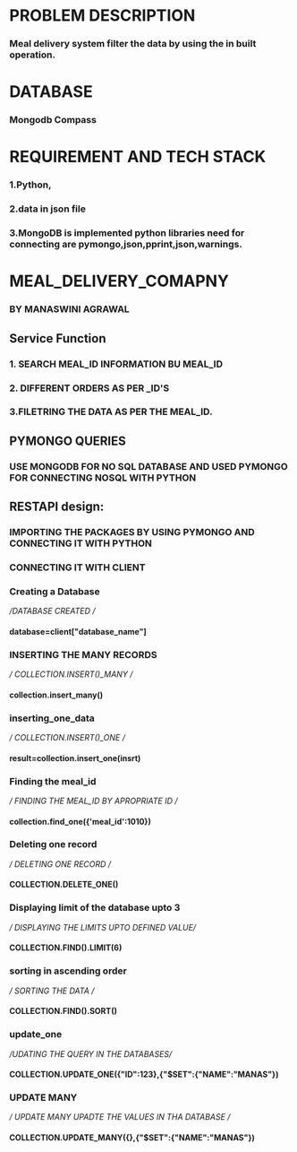 # PROBLEM DESCRIPTION 
###  Meal delivery system filter the data by using the in built operation.

# DATABASE
###   Mongodb Compass


# REQUIREMENT AND TECH STACK
### 1.Python,
### 2.data in json file 
### 3.MongoDB is implemented python libraries need for connecting are pymongo,json,pprint,json,warnings.


# MEAL_DELIVERY_COMAPNY
###   BY MANASWINI AGRAWAL

## Service Function
### 1. SEARCH MEAL_ID INFORMATION BU MEAL_ID 
### 2. DIFFERENT ORDERS AS PER _ID'S
### 3.FILETRING THE DATA AS PER THE MEAL_ID.

## PYMONGO QUERIES
### USE MONGODB FOR NO SQL DATABASE AND USED PYMONGO FOR CONNECTING NOSQL WITH PYTHON


## RESTAPI design:
### IMPORTING THE PACKAGES BY USING PYMONGO AND CONNECTING IT WITH PYTHON
### CONNECTING IT WITH CLIENT


### Creating a Database
 */DATABASE CREATED /*
  #### database=client["database_name"] 
 

### INSERTING THE MANY RECORDS
 */ COLLECTION.INSERT()_MANY /*
   #### collection.insert_many()
 
 ### inserting_one_data
 */  COLLECTION.INSERT()_ONE /*
   #### result=collection.insert_one(insrt) 
 
 ### Finding the meal_id
 */ FINDING THE MEAL_ID BY APROPRIATE ID /*
   #### collection.find_one({'meal_id':1010}) 
 ### Deleting one record
 */ DELETING ONE RECORD /* 
   #### COLLECTION.DELETE_ONE() 

### Displaying limit of the database upto 3
*/ DISPLAYING THE LIMITS UPTO DEFINED VALUE/*
   ####  COLLECTION.FIND().LIMIT(6) 
    
### sorting in ascending order  
*/ SORTING THE DATA /*
  #### COLLECTION.FIND().SORT() 

### update_one
*/UDATING THE QUERY IN THE DATABASES/*
  #### COLLECTION.UPDATE_ONE({"ID":123},{"$SET":{"NAME":"MANAS"})
### UPDATE MANY
*/ UPDATE MANY UPADTE THE VALUES IN THA DATABASE /*
  #### COLLECTION.UPDATE_MANY({},{"$SET":{"NAME":"MANAS"})
